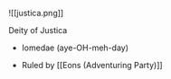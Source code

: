 ![[justica.png]]

Deity of Justica
- Iomedae (aye-OH-meh-day)

- Ruled by [[Eons (Adventuring Party)]]